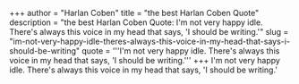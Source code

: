 +++
author = "Harlan Coben"
title = "the best Harlan Coben Quote"
description = "the best Harlan Coben Quote: I'm not very happy idle. There's always this voice in my head that says, 'I should be writing.'"
slug = "im-not-very-happy-idle-theres-always-this-voice-in-my-head-that-says-i-should-be-writing"
quote = '''I'm not very happy idle. There's always this voice in my head that says, 'I should be writing.'''
+++
I'm not very happy idle. There's always this voice in my head that says, 'I should be writing.'
